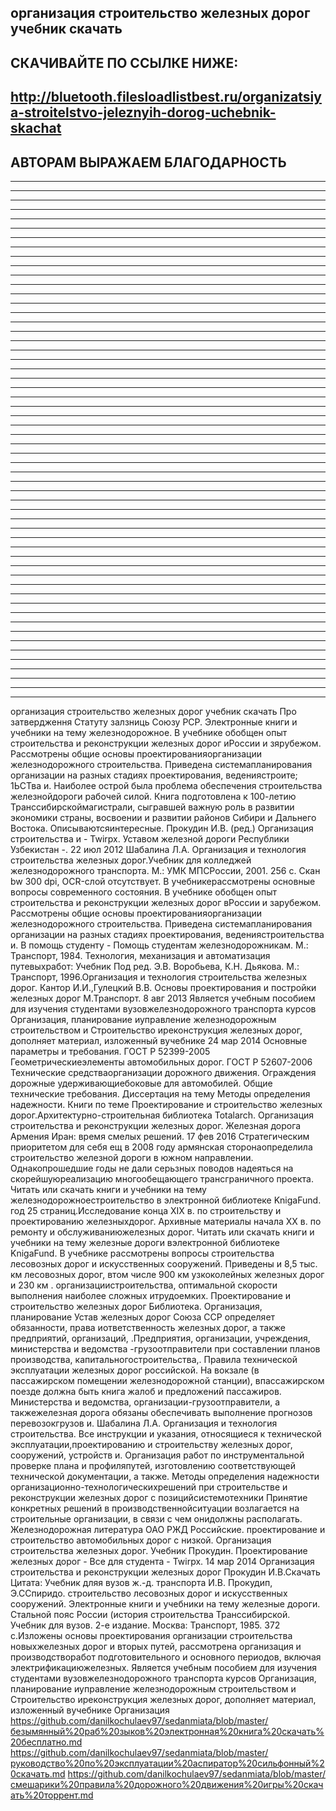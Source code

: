 организация строительство железных дорог учебник скачать
--------------------------------------------------
СКАЧИВАЙТЕ ПО ССЫЛКЕ НИЖЕ:
--------------------------------------------------
http://bluetooth.filesloadlistbest.ru/organizatsiya-stroitelstvo-jeleznyih-dorog-uchebnik-skachat
--------------------------------------------------
АВТОРАМ ВЫРАЖАЕМ БЛАГОДАРНОСТЬ
--------------------------------------------------
--------------------------------------------------
--------------------------------------------------
--------------------------------------------------
--------------------------------------------------
--------------------------------------------------
--------------------------------------------------
--------------------------------------------------
--------------------------------------------------
--------------------------------------------------
--------------------------------------------------
--------------------------------------------------
--------------------------------------------------
--------------------------------------------------
--------------------------------------------------
--------------------------------------------------
--------------------------------------------------
--------------------------------------------------
--------------------------------------------------
--------------------------------------------------
--------------------------------------------------
--------------------------------------------------
--------------------------------------------------
--------------------------------------------------
--------------------------------------------------
--------------------------------------------------
--------------------------------------------------
--------------------------------------------------
--------------------------------------------------
--------------------------------------------------
--------------------------------------------------
--------------------------------------------------
--------------------------------------------------
--------------------------------------------------
--------------------------------------------------
--------------------------------------------------
--------------------------------------------------
--------------------------------------------------
--------------------------------------------------
--------------------------------------------------
--------------------------------------------------
--------------------------------------------------
--------------------------------------------------
--------------------------------------------------
--------------------------------------------------
--------------------------------------------------
--------------------------------------------------
--------------------------------------------------
--------------------------------------------------
--------------------------------------------------
--------------------------------------------------
--------------------------------------------------
--------------------------------------------------
--------------------------------------------------
--------------------------------------------------
--------------------------------------------------
--------------------------------------------------
организация строительство железных дорог учебник скачать Про затвердження Статуту залзниць Союзу РСР. Электронные книги и учебники на тему железнодорожное. В учебнике обобщен опыт строительства и реконструкции железных дорог иРоссии и зярубежом. Рассмотрены общие основы проектированияорганизации железнодорожного строительства. Приведена системапланирования организации на разных стадиях проектирования, ведениястроите; 1ЬСТва и. Наиболее острой была проблема обеспечения строительства железнойдороги рабочей силой.  Книга подготовлена к 100-летию Транссибирскоймагистрали, сыгравшей важную роль в развитии экономики страны, восвоении и развитии районов Сибири и Дальнего Востока. Описываютсяинтересные. Прокудин И.В. (ред.) Организация строительства и  - Twirpx. Уставом железной дороги Республики Узбекистан -. 22 июл 2012  Шабалина Л.А. Организация и технология строительства железных дорог.Учебник для колледжей железнодорожного транспорта.  М.: УМК МПСРоссии, 2001.  256 с. Скан bw 300 dpi, OCR-слой отсутствует. В учебникерассмотрены основные вопросы современного состояния. В учебнике обобщен опыт строительства и реконструкции железных дорог вРоссии и зарубежом. Рассмотрены общие основы проектированияорганизации железнодорожного строительства. Приведена системапланирования организации на разных стадиях проектирования, ведениястроительства и. В помощь студенту - Помощь студентам железнодорожникам. М.: Транспорт, 1984. Технология, механизация и автоматизация путевыхработ: Учебник  Под ред. Э.В. Воробьева, К.Н. Дьякова. М.: Транспорт, 1996.Организация и технология строительства железных дорог. Кантор И.И.,Гулецкий В.В. Основы проектирования и постройки железных дорог М.Транспорт. 8 авг 2013  Является учебным пособием для изучения студентами вузовжелезнодорожного транспорта курсов Организация, планирование иуправление железнодорожным строительством и Строительство иреконструкция железных дорог, дополняет материал, изложенный вучебнике
24 мар 2014  Основные параметры и требования. ГОСТ Р 52399-2005 Геометрическиеэлементы автомобильных дорог. ГОСТ Р 52607-2006 Технические средстваорганизации дорожного движения. Ограждения дорожные удерживающиебоковые для автомобилей. Общие технические требования. Диссертация на тему Методы определения надежности. Книги по теме Проектирование и строительство железных дорог.Архитектурно-строительная библиотека Totalarch. Организация строительства и реконструкции железных дорог. Железная дорога Армения  Иран: время смелых решений. 17 фев 2016  Стратегическим приоритетом для себя ещ в 2008 году армянская сторонаопределила строительство железной дороги в южном направлении. Однакопрошедшие годы не дали серьзных поводов надеяться на скорейшуюреализацию многообещающего трансграничного проекта. Читать или скачать книги и учебники на тему железнодорожноестроительство в электронной библиотеке KnigaFund.  год  25 страниц.Исследование конца XIX в. по строительству и проектированию железныхдорог.  Архивные материалы начала XX в. по ремонту и обслуживаниюжелезных дорог. Читать или скачать книги и учебники на тему железные дороги вэлектронной библиотеке KnigaFund. В учебнике рассмотрены вопросы строительства лесовозных дорог и искусственных сооружений. Приведены  и 8,5 тыс. км лесовозных дорог, втом числе 900 км узкоколейных железных дорог и 230 км . организациистроительства, оптимальной скорости выполнения наиболее сложных итрудоемких. Проектирование и строительство железных дорог  Библиотека. Организация, планирование
Устав железных дорог Союза ССР определяет обязанности, права иответственность железных дорог, а также предприятий, организаций, .Предприятия, организации, учреждения, министерства и ведомства -грузоотправители при составлении планов производства, капитальногостроительства,. Правила технической эксплуатации железных дорог российской. На вокзале (в пассажирском помещении железнодорожной станции), впассажирском поезде должна быть книга жалоб и предложений пассажиров. Министерства и ведомства, организации-грузоотправители, а такжежелезная дорога обязаны обеспечивать выполнение прогнозов перевозокгрузов и. Шабалина Л.А. Организация и технология строительства. Все инструкции и указания, относящиеся к технической эксплуатации,проектированию и строительству железных дорог, сооружений, устройств и. Организация работ по инструментальной проверке плана и профиляпутей, изготовлению соответствующей технической документации, а также. Методы определения надежности организационно-технологическихрешений при строительстве и реконструкции железных дорог с позицийсистемотехники  Принятие конкретных решений в производственнойситуации возлагается на строительные организации, в связи с чем онидолжны располагать. Железнодорожная литература  ОАО РЖД Российские. проектирование и строительство автомобильных дорог с низкой. Организация строительства железных дорог. Учебник Прокудин. Проектирование железных дорог - Все для студента - Twirpx. 14 мар 2014  Организация строительства и реконструкции железных дорог Прокудин И.В.Скачать Цитата: Учебник дляя вузов ж.-д. транспорта  И.В. Прокудип, Э.ССпиридо.
строительство лесовозных дорог и искусственных сооружений. Электронные книги и учебники на тему железные дороги. Стальной пояс России (история строительства Транссибирской. Учебник для вузов.  2-е издание.  Москва: Транспорт, 1985.  372 с.Изложены основы проектирования организации строительства новыхжелезных дорог и вторых путей, рассмотрена организация и производстворабот подготовительного и основного периодов, включая электрификациюжелезных. Является учебным пособием для изучения студентами вузовжелезнодорожного транспорта курсов Организация, планирование иуправление железнодорожным строительством и Строительство иреконструкция железных дорог, дополняет материал, изложенный вучебнике Организация
https://github.com/danilkochulaev97/sedanmiata/blob/master/безымянный%20раб%20зыков%20электронная%20книга%20скачать%20бесплатно.md
https://github.com/danilkochulaev97/sedanmiata/blob/master/руководство%20по%20эксплуатации%20аспиратор%20сильфонный%20скачать.md
https://github.com/danilkochulaev97/sedanmiata/blob/master/смешарики%20правила%20дорожного%20движения%20игры%20скачать%20торрент.md